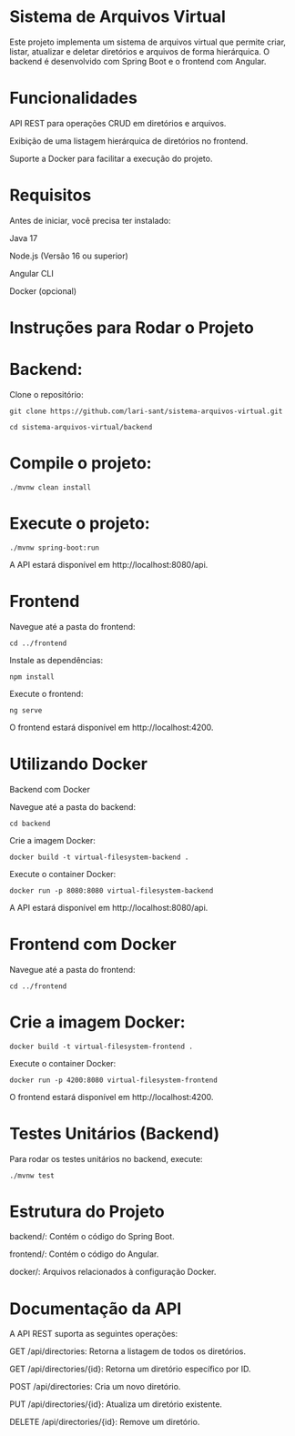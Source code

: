 

# Sistema de Arquivos Virtual

Este projeto implementa um sistema de arquivos virtual que permite criar, listar, atualizar e deletar diretórios e arquivos de forma hierárquica. O backend é desenvolvido com Spring Boot e o frontend com Angular.

# Funcionalidades

API REST para operações CRUD em diretórios e arquivos.

Exibição de uma listagem hierárquica de diretórios no frontend.

Suporte a Docker para facilitar a execução do projeto.


# Requisitos
  Antes de iniciar, você precisa ter instalado:

Java 17

Node.js (Versão 16 ou superior)

Angular CLI

Docker (opcional)


# Instruções para Rodar o Projeto

# Backend:

Clone o repositório:

    git clone https://github.com/lari-sant/sistema-arquivos-virtual.git

    cd sistema-arquivos-virtual/backend

# Compile o projeto:

    ./mvnw clean install

# Execute o projeto:

    ./mvnw spring-boot:run

A API estará disponível em http://localhost:8080/api.

# Frontend

Navegue até a pasta do frontend:

    cd ../frontend

Instale as dependências:

    npm install

Execute o frontend:

    ng serve

O frontend estará disponível em http://localhost:4200.

# Utilizando Docker

Backend com Docker

Navegue até a pasta do backend:

    cd backend

Crie a imagem Docker:

    docker build -t virtual-filesystem-backend .

Execute o container Docker:

    docker run -p 8080:8080 virtual-filesystem-backend

A API estará disponível em http://localhost:8080/api.

# Frontend com Docker

Navegue até a pasta do frontend:

    cd ../frontend

# Crie a imagem Docker:

    docker build -t virtual-filesystem-frontend .

Execute o container Docker:

    docker run -p 4200:8080 virtual-filesystem-frontend

O frontend estará disponível em http://localhost:4200.

# Testes Unitários (Backend)

Para rodar os testes unitários no backend, execute:

    ./mvnw test

# Estrutura do Projeto

  backend/: Contém o código do Spring Boot.

  frontend/: Contém o código do Angular.

  docker/: Arquivos relacionados à configuração Docker.


# Documentação da API

A API REST suporta as seguintes operações:

  GET /api/directories: Retorna a listagem de todos os diretórios.

  GET /api/directories/{id}: Retorna um diretório específico por ID.

  POST /api/directories: Cria um novo diretório.

  PUT /api/directories/{id}: Atualiza um diretório existente.

  DELETE /api/directories/{id}: Remove um diretório.




